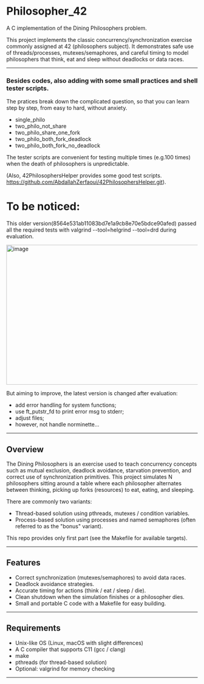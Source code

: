 # Philosopher_42

A C implementation of the Dining Philosophers problem.  

This project implements the classic concurrency/synchronization exercise commonly assigned at 42 (philosophers subject). It demonstrates safe use of threads/processes, mutexes/semaphores, and careful timing to model philosophers that think, eat and sleep without deadlocks or data races.

---

### Besides codes, also adding with some small practices and shell tester scripts. 

The pratices break down the complicated question, so that you can learn step by step, from easy to hard, without anxiety.

- single_philo
- two_philo_not_share
- two_philo_share_one_fork
- two_philo_both_fork_deadlock
- two_philo_both_fork_no_deadlock  

The tester scripts are convenient for testing multiple times (e.g.100 times) when the death of philosophers is unpredictable.

(Also, 42PhilosophersHelper provides some good test scripts. 
https://github.com/AbdallahZerfaoui/42PhilosophersHelper.git). 

# To be noticed:

This older version(8564e531ab11083bd7e1a9cb8e70e5bdce90afed) passed all the required tests with valgrind --tool=helgrind --tool=drd during evaluation.

<img width="831" height="368" alt="image" src="https://github.com/user-attachments/assets/03c4ac95-378c-46d3-95c4-9e30052fad94" />

But aiming to improve, the latest version is changed after evaluation:
- add error handling for system functions;
- use ft_putstr_fd to print error msg to stderr;
- adjust files;
- however, not handle norminette...

---

## Overview

The Dining Philosophers is an exercise used to teach concurrency concepts such as mutual exclusion, deadlock avoidance, starvation prevention, and correct use of synchronization primitives. This project simulates N philosophers sitting around a table where each philosopher alternates between thinking, picking up forks (resources) to eat, eating, and sleeping.

There are commonly two variants:
- Thread-based solution using pthreads, mutexes / condition variables.
- Process-based solution using processes and named semaphores (often referred to as the "bonus" variant).

This repo provides only first part (see the Makefile for available targets).

---

## Features

- Correct synchronization (mutexes/semaphores) to avoid data races.
- Deadlock avoidance strategies.
- Accurate timing for actions (think / eat / sleep / die).
- Clean shutdown when the simulation finishes or a philosopher dies.
- Small and portable C code with a Makefile for easy building.

---

## Requirements

- Unix-like OS (Linux, macOS with slight differences)
- A C compiler that supports C11 (gcc / clang)
- make
- pthreads (for thread-based solution)
- Optional: valgrind for memory checking

---


